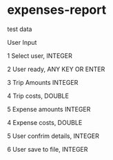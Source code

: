 # expenses-report

test data


User Input 

1 Select user, INTEGER

2 User ready, ANY KEY OR ENTER

3 Trip Amounts INTEGER

4 Trip costs, DOUBLE

5 Expense amounts INTEGER

4 Expense costs, DOUBLE

5 User confrim details, INTEGER

6 User save to file, INTEGER

